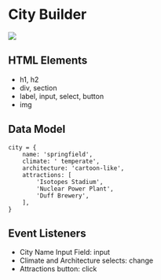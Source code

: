 # City Builder

![](./planning.JPG)

## HTML Elements

-   h1, h2
-   div, section
-   label, input, select, button
-   img

## Data Model

```
city = {
    name: 'springfield',
    climate: ' temperate',
    architecture: 'cartoon-like',
    attractions: [
        'Isotopes Stadium',
        'Nuclear Power Plant',
        'Duff Brewery',
    ],
}
```

## Event Listeners

-   City Name Input Field: input
-   Climate and Architecture selects: change
-   Attractions button: click
